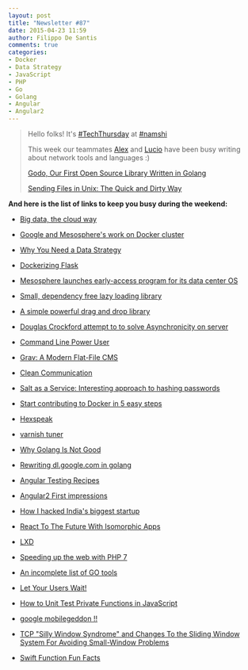 ```yaml
---
layout: post
title: "Newsletter #87"
date: 2015-04-23 11:59
author: Filippo De Santis
comments: true
categories: 
- Docker
- Data Strategy
- JavaScript
- PHP
- Go
- Golang
- Angular
- Angular2
---
```



> Hello folks!
> It's [#TechThursday](http://tech.namshi.io/blog/categories/techthursday/) at [#namshi](http://twitter.com/techNamshi)
> 
> This week our teammates [Alex](http://tech.namshi.io/team/#Alessandro%20Nadalin) and [Lucio](http://tech.namshi.io/team/#Luciano%20Colosio) have been busy writing about network tools and languages :)
> 
> [Godo, Our First Open Source Library Written in Golang](http://tech.namshi.io/blog/2015/04/18/godo-our-first-open-source-library-written-in-golang/)
>
> [Sending Files in Unix: The Quick and Dirty Way](http://tech.namshi.io/blog/2015/04/19/seding-files-in-unix-the-quick-and-dirty-way/)
>

**And here is the list of links to keep you busy during the weekend:**

* [Big data, the cloud way](http://googlecloudplatform.blogspot.ae/2015/04/big-data-cloud-way.html)

* [Google and Mesosphere's work on Docker cluster](http://www.zdnet.com/article/google-and-mesospheres-work-on-docker-cluster-manager-kubernetes-pays-off/)

* [Why You Need a Data Strategy](http://radius.com/2015/04/16/why-you-need-a-data-strategy/)
<!-- more -->
* [Dockerizing Flask](https://realpython.com/blog/python/dockerizing-flask-with-compose-and-machine-from-localhost-to-the-cloud/)

* [Mesosphere launches early-access program for its data center OS](http://venturebeat.com/2015/04/22/mesosphere-launches-early-access-program-for-its-data-center-operating-system/)

* [Small, dependency free lazy loading library ](http://callmecavs.github.io/layzr.js/)

* [A simple powerful drag and drop library](http://bevacqua.github.io/dragula/)

* [Douglas Crockford attempt to  to solve Asynchronicity on server](http://www.rq.crockford.com)

* [Command Line Power User](http://commandlinepoweruser.com/)

* [Grav: A Modern Flat-File CMS](https://ideatosdotcom.wordpress.com/2015/04/18/grav-a-modern-flat-file-cms/)

* [Clean Communication](http://www.daedtech.com/clean-communication)

* [Salt as a Service: Interesting approach to hashing passwords](http://www.darthnull.org/2015/04/21/blind-hash)

* [Start contributing to Docker in 5 easy steps](https://blog.docker.com/2015/04/start-contributing-to-docker-in-5-easy-steps/)

* [Hexspeak](http://buff.ly/1G2pKgY)

* [varnish tuner](https://github.com/unixy/varnishtuner.py/blob/master/README.md?utm_content=buffer4602f&utm_medium=social&utm_source=linkedin.com&utm_campaign=buffer)

* [Why Golang Is Not Good](http://buff.ly/1b5AH9r)

* [Rewriting dl.google.com in golang](http://buff.ly/1bbqJE5)

* [Angular Testing Recipes](https://github.com/willmendesneto/angular-testing-recipes/blob/master/README.md)

* [Angular2 First impressions](http://blog.mgechev.com/2015/04/06/angular2-first-impressions/)

* [How I hacked India's biggest startup](http://thenextweb.com/insider/2015/03/23/how-i-hacked-indias-biggest-startup/)

* [React To The Future With Isomorphic Apps](http://www.smashingmagazine.com/2015/04/21/react-to-the-future-with-isomorphic-apps/)

* [LXD](http://www.ubuntu.com/cloud/tools/lxd)

* [Speeding up the web with PHP 7](http://talks.php.net/fluent15#/)

* [An incomplete list of GO tools](http://dominik.honnef.co/posts/2014/12/an_incomplete_list_of_go_tools/)

* [Let Your Users Wait!](http://uxmag.com/articles/let-your-users-wait)

* [How to Unit Test Private Functions in JavaScript](http://philipwalton.com/articles/how-to-unit-test-private-functions-in-javascript/)

* [google mobilegeddon !!](http://www.businessinsider.com/google-mobilegeddon-2015-4)

* [TCP "Silly Window Syndrome" and Changes To the Sliding Window System For Avoiding Small-Window Problems ](http://www.tcpipguide.com/free/t_TCPSillyWindowSyndromeandChangesTotheSlidingWindow.htm)

* [Swift Function Fun Facts](http://dduan.net/post/2015/04/swift-function-fun-facts/)
